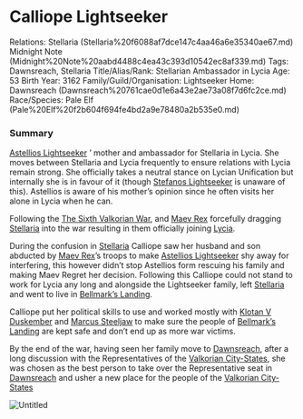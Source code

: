 # Calliope Lightseeker

Relations: Stellaria (Stellaria%20f6088af7dce147c4aa46a6e35340ae67.md) Midnight Note (Midnight%20Note%20aabd4488c4ea43c393d10542ec8af339.md) 
Tags: Dawnsreach, Stellaria
Title/Alias/Rank: Stellarian Ambassador in Lycia
Age: 53
Birth Year: 3162
Family/Guild/Organisation: Lightseeker
Home: Dawnsreach (Dawnsreach%20761cae0d1e6a43e2ae73a08f7d6fc2ce.md) 
Race/Species: Pale Elf (Pale%20Elf%20f2b604f694fe4bd2a9e78480a2b535e0.md)

### Summary

[Astellios Lightseeker](Astellios%20Lightseeker%209df94ac6f30949a69dd6c024e821df50.md) ’ mother and ambassador for Stellaria in Lycia. She moves between Stellaria and Lycia frequently to ensure relations with Lycia remain strong. She officially takes a neutral stance on Lycian Unification but internally she is in favour of it (though [Stefanos Lightseeker](Stefanos%20Lightseeker%20c1f3e3aeb4b64f23b01036e85a984da6.md)  is unaware of this). Astellios is aware of his mother’s opinion since he often visits her alone in Lycia when he can.

Following the [The Sixth Valkorian War](The%20Sixth%20Valkorian%20War%207e8a7ab94b6f4e708975b413257f16b2.md), and [Maev Rex](Maev%20Rex%2025a28a4d34b9431bbcd0de9e8fa22817.md) forcefully dragging [Stellaria](Stellaria%20f6088af7dce147c4aa46a6e35340ae67.md) into the war resulting in them officially joining [Lycia](Lycia%20402bf15c994f402cbbf4ef7250df6463.md). 

During the confusion in [Stellaria](Stellaria%20f6088af7dce147c4aa46a6e35340ae67.md) Calliope saw her husband and son abducted by [Maev Rex](Maev%20Rex%2025a28a4d34b9431bbcd0de9e8fa22817.md)’s troops to make [Astellios Lightseeker](Astellios%20Lightseeker%209df94ac6f30949a69dd6c024e821df50.md) shy away for interfering, this however didn’t stop Astellios form rescuing his family and making Maev Regret her decision. Following this Calliope could not stand to work for Lycia any long and alongside the Lightseeker family, left [Stellaria](Stellaria%20f6088af7dce147c4aa46a6e35340ae67.md) and went to live in [Bellmark’s Landing](Bellmark%E2%80%99s%20Landing%2054c76e237a3b470da0856b090bec2ee2.md).

Calliope put her political skills to use and worked mostly with [Klotan V Duskember](Klotan%20V%20Duskember%2099cdd29b24f847adb6a08e08f487b1d3.md) and [Marcus Steeljaw](Marcus%20Steeljaw%2085d3a81781fd4875b63130eac6d909ad.md) to make sure the people of [Bellmark’s Landing](Bellmark%E2%80%99s%20Landing%2054c76e237a3b470da0856b090bec2ee2.md) are kept safe and don’t end up as more war victims.

By the end of the war, having seen her family move to [Dawnsreach](Dawnsreach%20761cae0d1e6a43e2ae73a08f7d6fc2ce.md), after a long discussion with the Representatives of the [Valkorian City-States](Valkorian%20City-States%2094cc103e39aa4dc4a9e2e08376851195.md), she was chosen as the best person to take over the Representative seat in [Dawnsreach](Dawnsreach%20761cae0d1e6a43e2ae73a08f7d6fc2ce.md) and usher a new place for the people of the [Valkorian City-States](Valkorian%20City-States%2094cc103e39aa4dc4a9e2e08376851195.md) 

![Untitled](Untitled%20107.png)